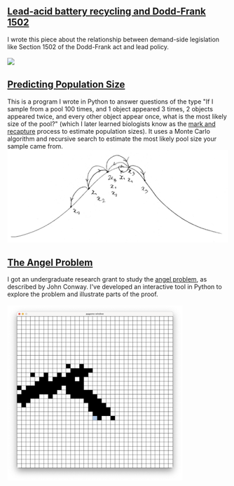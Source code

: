 ## [Lead-acid battery recycling and Dodd-Frank 1502](https://leadbatteries.substack.com/p/from-conflict-minerals-to-clean-lead)
I wrote this piece about the relationship between demand-side legislation like Section 1502 of the Dodd-Frank act and lead policy.\
\
<a href="https://leadbatteries.substack.com/">
  <img src="assets/lbn/doddfrank.png" height=300>
</a>


## [Predicting Population Size](pages/pool.md)
This is a program I wrote in Python to answer questions of the type "If I sample from a pool 100 times, and 1 object appeared 3 times,  2 objects appeared twice, and every other object appear once, what is the most likely size of the pool?" (which I later learned biologists know as the [mark and recapture](https://en.wikipedia.org/wiki/Mark_and_recapture) process to estimate population sizes). It uses a Monte Carlo algorithm and recursive search to estimate the most likely pool size your sample came from.
<img src="assets/pool/pool.png">

## [The Angel Problem](pages/angel.md)
I got an undergraduate research grant to study the [angel problem](https://en.wikipedia.org/wiki/Angel_problem), as described by John Conway. I've developed an interactive tool in Python to explore the problem and illustrate parts of the proof. \
\
<img src="assets/angel/angel.png" width=400 height=400>



